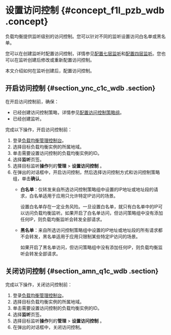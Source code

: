 # 设置访问控制 {#concept_f1l_pzb_wdb .concept}

负载均衡提供监听级别的访问控制。您可以针对不同的监听设置访问白名单或黑名单。

您可以在创建监听时配置访问控制，详情参见[配置七层监听](intl.zh-CN/用户指南/监听/七层监听/配置七层监听.md#)和[配置四层监听](intl.zh-CN/用户指南/监听/四层监听/配置四层监听.md#)。您也可以在监听创建后修改或重新配置访问控制。

本文介绍如何在监听创建后，配置访问控制。

## 开启访问控制 {#section_ync_c1c_wdb .section}

在开启访问控制前，确保：

-   已经创建访问控制策略，详情参见[配置访问控制策略组](intl.zh-CN/用户指南/访问控制/配置访问控制策略组.md#)。
-   已经创建监听。

完成以下操作，开启访问控制前：

1.  登录[负载均衡管理控制台](http://slbnew.console.aliyun.com/#/list/cn-beijing)。
2.  选择目标负载均衡实例的所属地域。
3.  单击需要设置访问控制的负载均衡实例的ID。
4.  选择**监听**页签。
5.  选择目标监听**操作**列的**管理** \> **设置访问控制** 。
6.  在弹出的对话框中，开启访问控制，然后选择访问控制方式和访问控制策略组，单击**确认**。
    -   **白名单**：仅转发来自所选访问控制策略组中设置的IP地址或地址段的请求，白名单适用于应用只允许特定IP访问的场景。

        设置白名单存在一定业务风险。一旦设置白名单，就只有白名单中的IP可以访问负载均衡监听。如果开启了白名单访问，但访问策略组中没有添加任何IP，则负载均衡监听会转发全部请求。

    -   **黑名单**：来自所选访问控制策略组中设置的IP地址或地址段的所有请求都不会转发，黑名单适用于应用只限制某些特定IP访问的场景。

        如果开启了黑名单访问，但访问策略组中没有添加任何IP，则负载均衡监听会转发全部请求。


## 关闭访问控制 {#section_amn_q1c_wdb .section}

完成以下操作，关闭访问控制前：

1.  登录[负载均衡管理控制台](http://slbnew.console.aliyun.com/#/list/cn-beijing)。
2.  选择目标负载均衡实例的所属地域。
3.  单击需要设置访问控制的负载均衡实例的ID。
4.  选择**监听**页签。
5.  选择目标监听**操作**列的**管理** \> **设置访问控制** 。
6.  在弹出的对话框中，关闭访问控制。

